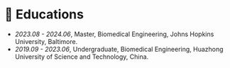 
# 📖 Educations
- *2023.08 - 2024.06*, Master, Biomedical Engineering, Johns Hopkins University, Baltimore.
- *2019.09 - 2023.06*, Undergraduate, Biomedical Engineering, Huazhong University of Science and Technology, China.
